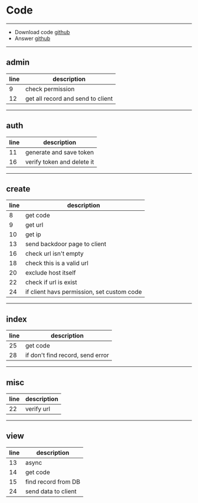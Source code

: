 # Code

---

* Download code [github]()
* Answer [github]()

---

## admin

| line | description                       |
| ---- | --------------------------------- |
| 9    | check permission                  |
| 12   | get all record and send to client | 

---

## auth

| line | description                |
| ---- | -------------------------- |
| 11   | generate and save token    |
| 16   | verify token and delete it | 

---

## create

| line | description                                 |
| ---- | ------------------------------------------- |
| 8    | get code                                    |
| 9    | get url                                     |
| 10   | get ip                                      |
| 13   | send backdoor page to client                |
| 16   | check url isn't empty                       |
| 18   | check this is a valid url                   |
| 20   | exclude host itself                         |
| 22   | check if url is exist                       |
| 24   | if client havs permission, set custom  code |

---

## index

| line | description                      |
| ---- | -------------------------------- |
| 25   | get code                         |
| 28   | if don't find record, send error |

---

## misc

| line | description |
| ---- | ----------- |
| 22   | verify url  | 

---

## view

| line | description         |
| ---- | ------------------- |
| 13   | async               |
| 14   | get code            |
| 15   | find record from DB |
| 24   | send data to client | 